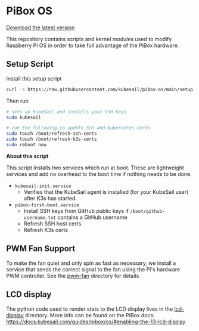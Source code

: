 # PiBox OS

[Download the latest version](https://github.com/kubesail/pibox-os/releases)

This repository contains scripts and kernel modules used to modify Raspberry Pi OS in order to take full advantage of the PiBox hardware.

## Setup Script

Install this setup script

```bash
curl -s https://raw.githubusercontent.com/kubesail/pibox-os/main/setup.sh | sudo bash
```

Then run

```bash
# sets up KubeSail and installs your SSH keys
sudo kubesail

# run the following to update SSH and Kubernetes certs
sudo touch /boot/refresh-ssh-certs
sudo touch /boot/refresh-k3s-certs
sudo reboot now
```

**About this script**

This script installs two services which run at boot. These are lightweight services and add no overhead to the boot time if nothing needs to be done.

- `kubesail-init.service`
  - Verifies that the KubeSail agent is installed (for your KubeSail user) after K3s has started.
- `pibox-first-boot.service`
  - Install SSH keys from GitHub public keys if `/boot/github-username.txt` contains a GitHub username
  - Refresh SSH host certs
  - Refresh K3s certs

## PWM Fan Support

To make the fan quiet and only spin as fast as necessary, we install a service that sends the correct signal to the fan using the Pi's hardware PWM controller. See the [pwm-fan](pwm-fan) directory for details.

## LCD display

The python code used to render stats to the LCD display lives in the [lcd-display](lcd-display) directory. More info can be found on the PiBox docs: https://docs.kubesail.com/guides/pibox/os/#enabling-the-13-lcd-display

